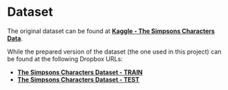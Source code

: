 # Dataset

The original dataset can be found at [__Kaggle - The Simpsons Characters Data__](https://www.kaggle.com/alexattia/the-simpsons-characters-dataset).


While the prepared version of the dataset (the one used in this project) can be found
at the following Dropbox URLs:

- [__The Simpsons Characters Dataset - TRAIN__](https://www.dropbox.com/s/8u2k79tuqmwrwi8/train.zip?dl=0)
- [__The Simpsons Characters Dataset - TEST__](https://www.dropbox.com/s/pnipjr7brjz1pm5/test.zip?dl=0)